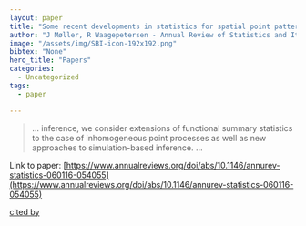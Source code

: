 ```yaml
---
layout: paper
title: "Some recent developments in statistics for spatial point patterns"
author: "J Møller, R Waagepetersen - Annual Review of Statistics and Its …, 2017 - annualreviews.org"
image: "/assets/img/SBI-icon-192x192.png"
bibtex: "None"
hero_title: "Papers"
categories:
  - Uncategorized
tags:
  - paper

---
```

>… inference, we consider extensions of functional summary statistics to the case of inhomogeneous point processes as well as new approaches to simulation-based inference. …

Link to paper: [https://www.annualreviews.org/doi/abs/10.1146/annurev-statistics-060116-054055](https://www.annualreviews.org/doi/abs/10.1146/annurev-statistics-060116-054055)

[cited by](https://scholar.google.com/scholar?cites=10597976622237826612&as_sdt=2005&sciodt=0,5&hl=en&num=20)

